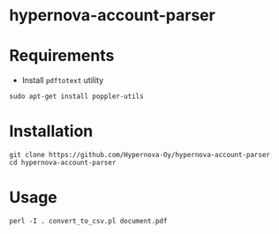 # hypernova-account-parser

# Requirements

* Install `pdftotext` utility

`sudo apt-get install poppler-utils`

# Installation

```
git clone https://github.com/Hypernova-Oy/hypernova-account-parser
cd hypernova-account-parser
```

# Usage

`perl -I . convert_to_csv.pl document.pdf`
